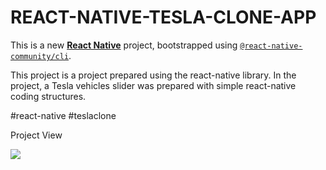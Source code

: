 <h1>REACT-NATIVE-TESLA-CLONE-APP</h1> 

This is a new [**React Native**](https://reactnative.dev) project, bootstrapped using [`@react-native-community/cli`](https://github.com/react-native-community/cli).

<p>
   This project is a project prepared using the react-native library. In the project, a Tesla vehicles slider was prepared with simple react-native coding structures.
</p>

#react-native #teslaclone

<p>Project View</p>

![]('2024-03-30-00.50.49.gif')

